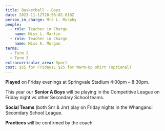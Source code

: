 ```yaml
---
title: Basketball - Boys
date: 2023-11-12T20:58:02.618Z
person_in_charge: Mrs L. Murphy
people:
  - role: Teacher in Charge
    name: Miss L. Martin
  - role: Teacher in Charge
    name: Miss K. Morgan
terms:
  - Term 2
  - Term 3
extracurricular_area: Sport
cost: $55 for Fridays; $25 for Warm-Up shirt (optional)
---
```

**Played** on Friday evenings at Springvale Stadium 4:00pm – 8:30pm. 

This year our **Senior A Boys** will be playing in the Competitive League on Friday night vs other Secondary School teams.  

**Social Teams** (both Snr & Jnr) play on Friday nights in the Whanganui Secondary School League.

**Practices** will be confirmed by the coach.


